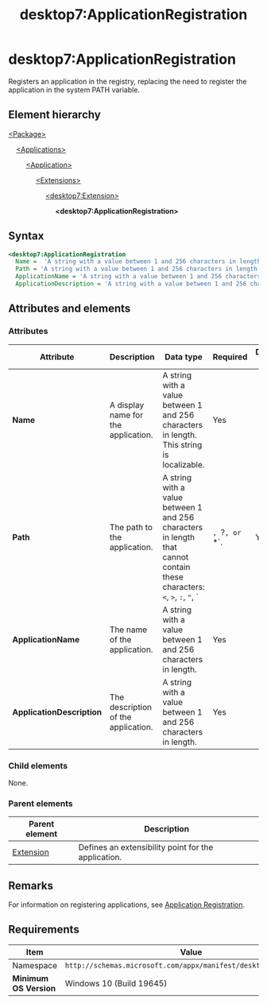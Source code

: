 ﻿---
title: desktop7:ApplicationRegistration
description: Registers an application, replacing the need to register the application in the system PATH variable.
ms.date: 10/15/2021
ms.topic: reference
keywords: windows 10, uwp, schema, manifest, desktop, extension 
ms.custom: 19H1
---

# desktop7:ApplicationRegistration

Registers an application in the registry, replacing the need to register the application in the system PATH variable.

## Element hierarchy

[\<Package\>](element-package.md)

&nbsp;&nbsp;&nbsp;&nbsp;[\<Applications\>](element-applications.md)

&nbsp;&nbsp;&nbsp;&nbsp; &nbsp;&nbsp;&nbsp;&nbsp;[\<Application\>](element-application.md)

&nbsp;&nbsp;&nbsp;&nbsp; &nbsp;&nbsp;&nbsp;&nbsp; &nbsp;&nbsp;&nbsp;&nbsp;[\<Extensions\>](element-1-extensions.md)

&nbsp;&nbsp;&nbsp;&nbsp; &nbsp;&nbsp;&nbsp;&nbsp; &nbsp;&nbsp;&nbsp;&nbsp; &nbsp;&nbsp;&nbsp;&nbsp;[\<desktop7:Extension\>](element-desktop7-extension.md)

&nbsp;&nbsp;&nbsp;&nbsp; &nbsp;&nbsp;&nbsp;&nbsp; &nbsp;&nbsp;&nbsp;&nbsp; &nbsp;&nbsp;&nbsp;&nbsp; &nbsp;&nbsp;&nbsp;&nbsp;**\<desktop7:ApplicationRegistration\>**

## Syntax

```xml
<desktop7:ApplicationRegistration 
  Name =  'A string with a value between 1 and 256 characters in length. This string is localizable.'
  Path = 'A string with a value between 1 and 256 characters in length that cannot contain these characters: <, >, :, ", |, ?, or *.'  
  ApplicationName = 'A string with a value between 1 and 256 characters in length.'
  ApplicationDescription = 'A string with a value between 1 and 256 characters in length.' />
```

## Attributes and elements

### Attributes

| Attribute | Description | Data type | Required | Default value |
|-|-|-|-|-|
| **Name** | A display name for the application. | A string with a value between 1 and 256 characters in length. This string is localizable. | Yes |  |
| **Path** | The path to the application. | A string with a value between 1 and 256 characters in length that cannot contain these characters: `<`, `>`, `:`, `"`, `|`, `?`, or `*`. | Yes |  |
| **ApplicationName** | The name of the application. | A string with a value between 1 and 256 characters in length. | Yes |  |
| **ApplicationDescription** | The description of the application. | A string with a value between 1 and 256 characters in length. | Yes |  |

### Child elements

None.

### Parent elements

| Parent element | Description |
|-|-|
| [Extension](element-desktop7-extension.md) | Defines an extensibility point for the application. |  

## Remarks

For information on registering applications, see [Application Registration](/windows/win32/shell/app-registration).

## Requirements

| Item  | Value  |
|--|--|
| Namespace | `http://schemas.microsoft.com/appx/manifest/desktop/windows10/7` |
| **Minimum OS Version** | Windows 10 (Build 19645) |
